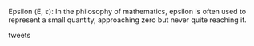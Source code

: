 Epsilon (Ε, ε): In the philosophy of mathematics, epsilon is often used to represent a small quantity, approaching zero but never quite reaching it.


tweets 
    